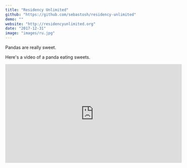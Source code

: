 ```yaml
---
title: "Residency Unlimited"
github: "https://github.com/sebastosh/residency-unlimited"
demo: ""
website: "http://residencyunlimited.org"
date: "2017-12-31"
image: "images/ru.jpg"
---
```


Pandas are really sweet.

Here's a video of a panda eating sweets.

<iframe width="560" height="315" src="https://www.youtube.com/embed/4n0xNbfJLR8" frameborder="0" allowfullscreen></iframe>